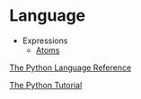# Language
- Expressions
  - [Atoms](Expressions/Atoms.md)

[The Python Language Reference](https://docs.python.org/3/reference/index.html)

[The Python Tutorial](https://docs.python.org/3/tutorial/index.html)